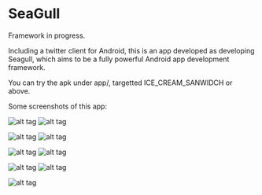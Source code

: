 SeaGull
=======
Framework in progress.

Including a twitter client for Android, this is an app developed as developing Seagull, which aims to be a fully powerful Android app development framework.

You can try the apk under app/, targetted ICE_CREAM_SANWIDCH or above.

Some screenshots of this app:

![alt tag](https://github.com/ShawnOceanHu/screenshots/blob/master/Seagull/Screenshot_2014-09-08-10-45-27.png)  ![alt tag](https://github.com/ShawnOceanHu/screenshots/blob/master/Seagull/Screenshot_2014-09-08-10-49-06.png)

![alt tag](https://github.com/ShawnOceanHu/screenshots/blob/master/Seagull/Screenshot_2014-09-08-10-49-23.png)  ![alt tag](https://github.com/ShawnOceanHu/screenshots/blob/master/Seagull/Screenshot_2014-09-08-10-49-33.png)

![alt tag](https://github.com/ShawnOceanHu/screenshots/blob/master/Seagull/Screenshot_2014-09-08-10-49-48.png)  ![alt tag](https://github.com/ShawnOceanHu/screenshots/blob/master/Seagull/Screenshot_2014-09-08-10-50-28.png)

![alt tag](https://github.com/ShawnOceanHu/screenshots/blob/master/Seagull/Screenshot_2014-09-08-10-50-43.png)  ![alt tag](https://github.com/ShawnOceanHu/screenshots/blob/master/Seagull/Screenshot_2014-09-08-10-51-26.png)

![alt tag](https://github.com/ShawnOceanHu/screenshots/blob/master/Seagull/Screenshot_2014-09-08-10-52-02.png)
